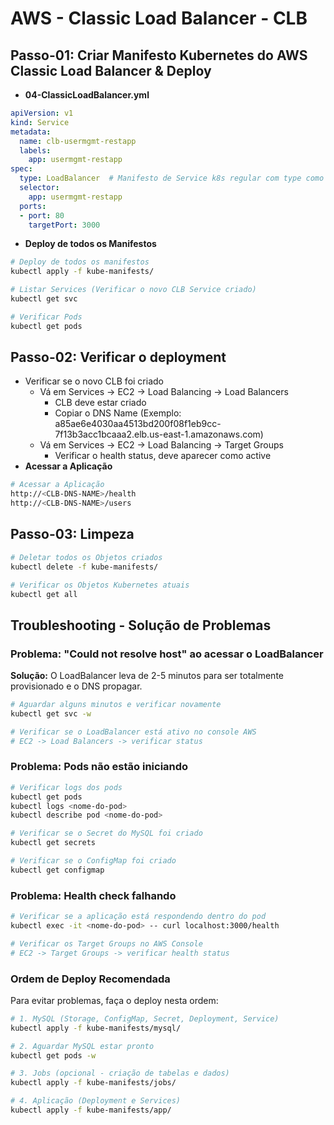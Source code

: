# AWS - Classic Load Balancer - CLB

## Passo-01: Criar Manifesto Kubernetes do AWS Classic Load Balancer & Deploy
- **04-ClassicLoadBalancer.yml**
```yml
apiVersion: v1
kind: Service
metadata:
  name: clb-usermgmt-restapp
  labels:
    app: usermgmt-restapp
spec:
  type: LoadBalancer  # Manifesto de Service k8s regular com type como LoadBalancer
  selector:
    app: usermgmt-restapp     
  ports:
  - port: 80
    targetPort: 3000
```
- **Deploy de todos os Manifestos**
```bash
# Deploy de todos os manifestos
kubectl apply -f kube-manifests/

# Listar Services (Verificar o novo CLB Service criado)
kubectl get svc

# Verificar Pods
kubectl get pods
```

## Passo-02: Verificar o deployment
- Verificar se o novo CLB foi criado 
  - Vá em Services -> EC2 -> Load Balancing -> Load Balancers 
    - CLB deve estar criado
    - Copiar o DNS Name (Exemplo: a85ae6e4030aa4513bd200f08f1eb9cc-7f13b3acc1bcaaa2.elb.us-east-1.amazonaws.com)
  - Vá em Services -> EC2 -> Load Balancing -> Target Groups
    - Verificar o health status, deve aparecer como active
- **Acessar a Aplicação** 
```bash
# Acessar a Aplicação
http://<CLB-DNS-NAME>/health
http://<CLB-DNS-NAME>/users
```    

## Passo-03: Limpeza
```bash
# Deletar todos os Objetos criados
kubectl delete -f kube-manifests/

# Verificar os Objetos Kubernetes atuais
kubectl get all
```

## Troubleshooting - Solução de Problemas

### Problema: "Could not resolve host" ao acessar o LoadBalancer
**Solução:** O LoadBalancer leva de 2-5 minutos para ser totalmente provisionado e o DNS propagar.
```bash
# Aguardar alguns minutos e verificar novamente
kubectl get svc -w

# Verificar se o LoadBalancer está ativo no console AWS
# EC2 -> Load Balancers -> verificar status
```

### Problema: Pods não estão iniciando
```bash
# Verificar logs dos pods
kubectl get pods
kubectl logs <nome-do-pod>
kubectl describe pod <nome-do-pod>

# Verificar se o Secret do MySQL foi criado
kubectl get secrets

# Verificar se o ConfigMap foi criado
kubectl get configmap
```

### Problema: Health check falhando
```bash
# Verificar se a aplicação está respondendo dentro do pod
kubectl exec -it <nome-do-pod> -- curl localhost:3000/health

# Verificar os Target Groups no AWS Console
# EC2 -> Target Groups -> verificar health status
```

### Ordem de Deploy Recomendada
Para evitar problemas, faça o deploy nesta ordem:
```bash
# 1. MySQL (Storage, ConfigMap, Secret, Deployment, Service)
kubectl apply -f kube-manifests/mysql/

# 2. Aguardar MySQL estar pronto
kubectl get pods -w

# 3. Jobs (opcional - criação de tabelas e dados)
kubectl apply -f kube-manifests/jobs/

# 4. Aplicação (Deployment e Services)
kubectl apply -f kube-manifests/app/
```